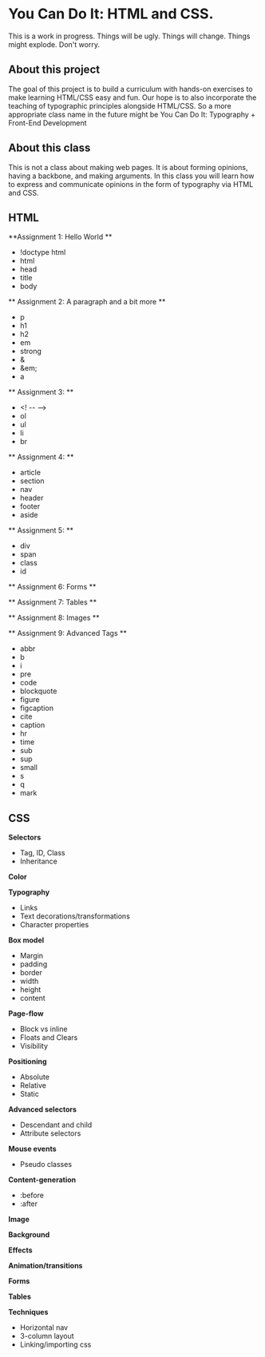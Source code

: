 You Can Do It: HTML and CSS.
==================

This is a work in progress. Things will be ugly. Things will change. Things might explode. Don't worry.

About this project
-----------------------------
The goal of this project is to build a curriculum with hands-on exercises to make learning HTML/CSS easy and fun. Our hope is to also incorporate the teaching of typographic principles alongside HTML/CSS. So a more appropriate class name in the future might be You Can Do It: Typography + Front-End Development

About this class
-----------------------------

This is not a class about making web pages. It is about forming opinions, having a backbone, and making arguments. In this class you will learn how to express and communicate opinions in the form of typography via HTML and CSS.


HTML
------------

**Assignment 1: Hello World **
+ !doctype html
+ html
+ head
+ title
+ body

** Assignment 2: A paragraph and a bit more **
+ p
+ h1
+ h2
+ em
+ strong
+ &amp;
+ &em;
+ a

** Assignment 3: **
+ <! -- -->
+ ol
+ ul
+ li
+ br


** Assignment 4: **
+ article
+ section
+ nav
+ header
+ footer
+ aside

** Assignment 5: **
+ div
+ span
+ class
+ id

** Assignment 6: Forms **


** Assignment 7: Tables **

** Assignment 8: Images **

** Assignment 9: Advanced Tags **
+ abbr
+ b
+ i
+ pre
+ code
+ blockquote
+ figure
+ figcaption
+ cite
+ caption
+ hr
+ time
+ sub
+ sup
+ small
+ s
+ q
+ mark


CSS
----

**Selectors**  
+ Tag, ID, Class
+ Inheritance

**Color**  

**Typography**  
+ Links
+ Text decorations/transformations
+ Character properties

**Box model**  
+ Margin 
+ padding 
+ border 
+ width
+ height
+ content

**Page-flow**  
+ Block vs inline
+ Floats and Clears
+ Visibility

**Positioning**  
+ Absolute
+ Relative
+ Static

**Advanced selectors**  
+ Descendant and child 
+ Attribute selectors

**Mouse events**  
+ Pseudo classes

**Content-generation**  
+ :before
+ :after


**Image**  

**Background**  

**Effects**  

**Animation/transitions**  

**Forms**  

**Tables**  


**Techniques**  
+ Horizontal nav
+ 3-column layout
+ Linking/importing css